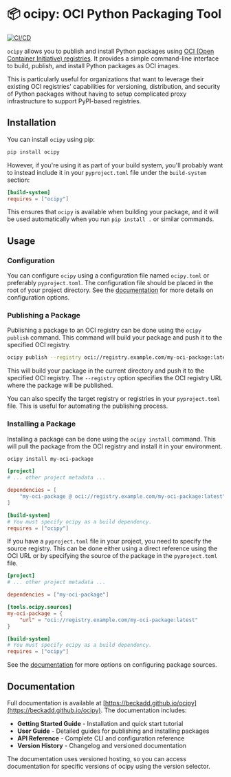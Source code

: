 # 📦 ocipy: OCI Python Packaging Tool

[![CI/CD](https://github.com/beckadd/ocipy/actions/workflows/ci.yml/badge.svg)](https://github.com/beckadd/ocipy/actions/workflows/ci.yml)

`ocipy` allows you to publish and install Python packages using [OCI (Open Container Initiative) registries](https://opencontainers.org/). It provides a simple command-line interface to build, publish, and install Python packages as OCI images.

This is particularly useful for organizations that want to leverage their existing OCI registries' capabilities for versioning, distribution, and security of Python packages without having to setup complicated proxy infrastructure to support PyPI-based registries.

## Installation

You can install `ocipy` using pip:

```bash
pip install ocipy
```

However, if you're using it as part of your build system, you'll probably want to instead include it in your `pyproject.toml` file under the `build-system` section:

```toml
[build-system]
requires = ["ocipy"]
```

This ensures that `ocipy` is available when building your package, and it will be used automatically when you run `pip install .` or similar commands.

## Usage

### Configuration

You can configure `ocipy` using a configuration file named `ocipy.toml` or preferably `pyproject.toml`. The configuration file should be placed in the root of your project directory. See the [documentation](#) for more details on configuration options.

### Publishing a Package

Publishing a package to an OCI registry can be done using the `ocipy publish` command. This command will build your package and push it to the specified OCI registry.

```bash
ocipy publish --registry oci://registry.example.com/my-oci-package:latest
```

This will build your package in the current directory and push it to the specified OCI registry. The `--registry` option specifies the OCI registry URL where the package will be published.

You can also specify the target registry or registries in your `pyproject.toml` file. This is useful for automating the publishing process.

### Installing a Package

Installing a package can be done using the `ocipy install` command. This will pull the package from the OCI registry and install it in your environment.

```bash
ocipy install my-oci-package
```

```toml
[project]
# ... other project metadata ...

dependencies = [
    "my-oci-package @ oci://registry.example.com/my-oci-package:latest"
]

[build-system]
# You must specify ocipy as a build dependency.
requires = ["ocipy"]
```

If you have a `pyproject.toml` file in your project, you need to specify the source registry. This can be done either using a direct reference using the OCI URL or by specifying the source of the package in the `pyproject.toml` file.

```toml
[project]
# ... other project metadata ...

dependencies = ["my-oci-package"]

[tools.ocipy.sources]
my-oci-package = {
    "url" = "oci://registry.example.com/my-oci-package:latest"
}

[build-system]
# You must specify ocipy as a build dependency.
requires = ["ocipy"]
```

See the [documentation](#) for more options on configuring package sources.

## Documentation

Full documentation is available at [https://beckadd.github.io/ocipy](https://beckadd.github.io/ocipy). The documentation includes:

- **Getting Started Guide** - Installation and quick start tutorial
- **User Guide** - Detailed guides for publishing and installing packages
- **API Reference** - Complete CLI and configuration reference
- **Version History** - Changelog and versioned documentation

The documentation uses versioned hosting, so you can access documentation for specific versions of ocipy using the version selector.
